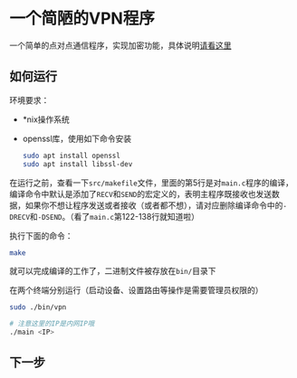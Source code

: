 # 一个简陋的VPN程序

一个简单的点对点通信程序，实现加密功能，具体说明[请看这里](docs/implement.md)

## 如何运行

环境要求：

+ \*nix操作系统
+ openssl库，使用如下命令安装

    ```bash
    sudo apt install openssl
    sudo apt install libssl-dev
    ```

在运行之前，查看一下<code>src/makefile</code>文件，里面的第5行是对<code>main.c</code>程序的编译，编译命令中默认是添加了<code>RECV</code>和<code>SEND</code>的宏定义的，表明主程序既接收也发送数据，如果你不想让程序发送或者接收（或者都不想），请对应删除编译命令中的<code>-DRECV</code>和<code>-DSEND</code>。（看了<code>main.c</code>第122-138行就知道啦）

执行下面的命令：

```bash
make
```

就可以完成编译的工作了，二进制文件被存放在<code>bin/</code>目录下

在两个终端分别运行（启动设备、设置路由等操作是需要管理员权限的）

```bash
sudo ./bin/vpn
```

```bash
# 注意这里的IP是内网IP哦
./main <IP>
```

## 下一步
